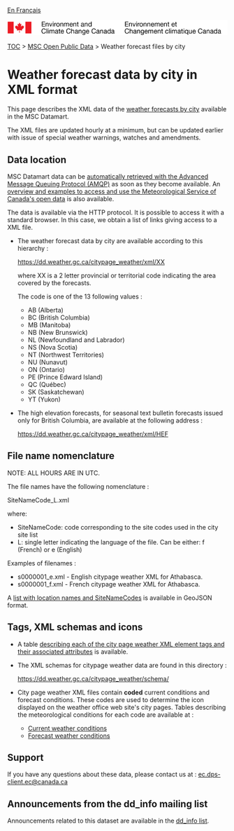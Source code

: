 [En Français](readme_citypageweather-datamart_fr.md)

![ECCC logo](../../img_eccc-logo.png)

[TOC](../../readme_en.md) > [MSC Open Public Data](../readme_en.md) > Weather forecast files by city

# Weather forecast data by city in XML format

This page describes the XML data of the [weather forecasts by city](readme_citypageweather_en.md) available in the MSC Datamart.

The XML files are updated hourly at a minimum, but can be updated earlier with issue of special weather warnings, watches and amendments.

## Data location

MSC Datamart data can be [automatically retrieved with the Advanced Message Queuing Protocol (AMQP)](../../msc-datamart/amqp_en.md) as soon as they become available. An [overview and examples to access and use the Meteorological Service of Canada's open data](../../usage/readme_en.md) is also available.

The data is available via the HTTP protocol. It is possible to access it with a standard browser. In this case, we obtain a list of links giving access to a XML file.

* The weather forecast data by city are available according to this hierarchy :

  https://dd.weather.gc.ca/citypage_weather/xml/XX
  
  where XX is a 2 letter provincial or territorial code indicating the area covered by the forecasts. 

  The code is one of the 13 following values :

  * AB (Alberta)
  * BC (British Columbia)
  * MB (Manitoba)
  * NB (New Brunswick)
  * NL (Newfoundland and Labrador)
  * NS (Nova Scotia)
  * NT (Northwest Territories)
  * NU (Nunavut)
  * ON (Ontario)
  * PE (Prince Edward Island)
  * QC (Québec)
  * SK (Saskatchewan)
  * YT (Yukon)
  
* The high elevation forecasts, for seasonal text bulletin forecasts issued only for British Columbia, are available at the following address :
   
   https://dd.weather.gc.ca/citypage_weather/xml/HEF
   
## File name nomenclature 

NOTE: ALL HOURS ARE IN UTC.

The file names have the following nomenclature :

SiteNameCode_L.xml

where:

* SiteNameCode: code corresponding to the site codes used in the city site list 
* L: single letter indicating the language of the file. Can be either: f
(French) or e (English)

Examples of filenames :

* s0000001_e.xml - English citypage weather XML for Athabasca.
* s0000001_f.xml - French citypage weather XML for Athabasca.

A [list with location names and SiteNameCodes](http://collaboration.cmc.ec.gc.ca/cmc/cmos/public_doc/msc-data/citypage-weather/site_list_en.geojson) is available in GeoJSON format.

## Tags, XML schemas and icons

* A table [describing each of the city page weather XML element tags and their associated attributes](http://collaboration.cmc.ec.gc.ca/cmc/cmos/public_doc/msc-data/citypage-weather/citypage_tags_table_e.csv) is available.

* The XML schemas for citypage weather data are found in this directory :

  https://dd.weather.gc.ca/citypage_weather/schema/

* City page weather XML files contain __coded__ current conditions and forecast conditions. These codes are used to determine the icon displayed on the weather office web site's city pages. Tables describing the meteorological conditions for each code are available at :
   
   * [Current weather conditions](http://collaboration.cmc.ec.gc.ca/cmc/cmos/public_doc/msc-data/citypage-weather/current_conditions_icon_code_descriptions_e.csv)
   * [Forecast weather conditions](http://collaboration.cmc.ec.gc.ca/cmc/cmos/public_doc/msc-data/citypage-weather/forecast_conditions_icon_code_descriptions_e.csv)

## Support

If you have any questions about these data, please contact us at : ec.dps-client.ec@canada.ca

## Announcements from the dd_info mailing list 

Announcements related to this dataset are available in the [dd_info list](https://lists.ec.gc.ca/cgi-bin/mailman/listinfo/dd_info).





